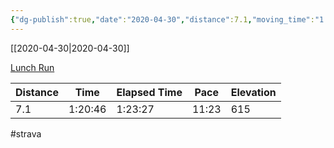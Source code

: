```yaml
---
{"dg-publish":true,"date":"2020-04-30","distance":7.1,"moving_time":"1:20:46","elapsed_time":"1:23:27","pace":"11:23","total_elevation_gain":615,"url":"https://www.strava.com/activities/3377064363","permalink":"/01-personal/strava/2020-04-30-lunch-run/","dgPassFrontmatter":true}
---
```



[[2020-04-30\|2020-04-30]]

[Lunch Run](https://www.strava.com/activities/3377064363)

| Distance | Time    | Elapsed Time | Pace  | Elevation |
| -------- | ------- | ------------ | ----- | --------- |
| 7.1      | 1:20:46 | 1:23:27      | 11:23 | 615       |




#strava
